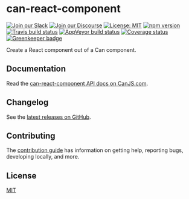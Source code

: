 # can-react-component

[![Join our Slack](https://img.shields.io/badge/slack-join%20chat-611f69.svg)](https://www.bitovi.com/community/slack?utm_source=badge&utm_medium=badge&utm_campaign=pr-badge&utm_content=badge)
[![Join our Discourse](https://img.shields.io/discourse/https/forums.bitovi.com/posts.svg)](https://forums.bitovi.com/?utm_source=badge&utm_medium=badge&utm_campaign=pr-badge&utm_content=badge)
[![License: MIT](https://img.shields.io/badge/license-MIT-blue.svg)](https://github.com/canjs/can-react-component/blob/master/LICENSE.md)
[![npm version](https://badge.fury.io/js/can-react-component.svg)](https://www.npmjs.com/package/can-react-component)
[![Travis build status](https://travis-ci.org/canjs/can-react-component.svg?branch=master)](https://travis-ci.org/canjs/can-react-component)
[![AppVeyor build status](https://ci.appveyor.com/api/projects/status/github/canjs/can-react-component?branch=master&svg=true)](https://ci.appveyor.com/project/matthewp/can-react-component)
[![Coverage status](https://coveralls.io/repos/github/canjs/can-react-component/badge.svg?branch=master)](https://coveralls.io/github/canjs/can-react-component?branch=master)
[![Greenkeeper badge](https://badges.greenkeeper.io/canjs/can-react-component.svg)](https://greenkeeper.io/)

Create a React component out of a Can component.

## Documentation

Read the [can-react-component API docs on CanJS.com](https://canjs.com/doc/can-react-component.html).

## Changelog

See the [latest releases on GitHub](https://github.com/canjs/can-react-component/releases).

## Contributing

The [contribution guide](https://github.com/canjs/can-react-component/blob/master/CONTRIBUTING.md) has information on getting help, reporting bugs, developing locally, and more.

## License

[MIT](https://github.com/canjs/can-react-component/blob/master/LICENSE.md)
